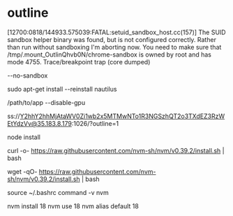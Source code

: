 # outline

[12700:0818/144933.575039:FATAL:setuid_sandbox_host.cc(157)] The SUID sandbox helper binary was found, but is not configured correctly. Rather than run without sandboxing I'm aborting now. You need to make sure that /tmp/.mount_OutlinQhvb0N/chrome-sandbox is owned by root and has mode 4755.
Trace/breakpoint trap (core dumped)


--no-sandbox

sudo apt-get install --reinstall nautilus

/path/to/app --disable-gpu



ss://Y2hhY2hhMjAtaWV0Zi1wb2x5MTMwNTo1R3NGSzhQT2o3TXdEZ3RzWEtYdzVv@35.183.8.179:1026/?outline=1

node install 

curl -o- https://raw.githubusercontent.com/nvm-sh/nvm/v0.39.2/install.sh | bash


wget -qO- https://raw.githubusercontent.com/nvm-sh/nvm/v0.39.2/install.sh | bash

source ~/.bashrc
command -v nvm


nvm install 18
nvm use 18
nvm alias default 18

